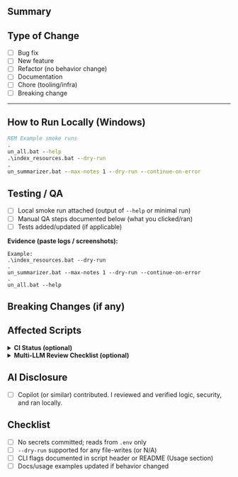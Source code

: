 ## Summary
<!-- What changed and why? 1-2 sentences. Link design docs if relevant. -->

## Type of Change
- [ ] Bug fix
- [ ] New feature
- [ ] Refactor (no behavior change)
- [ ] Documentation
- [ ] Chore (tooling/infra)
- [ ] Breaking change

---

<!-- ================================================ -->
<!-- 💻 FOR CODE CHANGES (feature/bug/refactor) -->
<!-- Delete this section if chore/docs/tooling only -->
<!-- ================================================ -->

## How to Run Locally (Windows)
<!-- Exact commands to test this change -->
```bat
REM Example smoke runs
.
un_all.bat --help
.\index_resources.bat --dry-run
.
un_summarizer.bat --max-notes 1 --dry-run --continue-on-error
```

## Testing / QA
- [ ] Local smoke run attached (output of `--help` or minimal run)
- [ ] Manual QA steps documented below (what you clicked/ran)
- [ ] Tests added/updated (if applicable)

**Evidence (paste logs / screenshots):**
```text
Example:
.\index_resources.bat --dry-run
.
un_summarizer.bat --max-notes 1 --dry-run --continue-on-error
.
un_all.bat --help
```

## Breaking Changes (if any)
<!-- Describe impact, migration steps, or explain why N/A -->

## Affected Scripts
<!-- List touched files: e.g., orchestrator_agent.py, training_pipeline.py, resource_indexer.py -->

<details>
<summary><strong>CI Status (optional)</strong></summary>

- [ ] GitHub Actions CI passing (if configured)
- Notes:

</details>

<details>
<summary><strong>Multi-LLM Review Checklist (optional)</strong></summary>

- Reviewed by ChatGPT: ☐ Approved ☐ Changes Requested  
- Reviewed by Claude: ☐ Approved ☐ Changes Requested  
- Reviewed by [Other]: ☐ Approved ☐ Changes Requested  
- [ ] All LLM feedback addressed

</details>

## AI Disclosure
- [ ] Copilot (or similar) contributed. I reviewed and verified logic, security, and ran locally.

## Checklist
- [ ] No secrets committed; reads from `.env` only
- [ ] `--dry-run` supported for any file-writes (or N/A)
- [ ] CLI flags documented in script header or README (Usage section)
- [ ] Docs/usage examples updated if behavior changed

